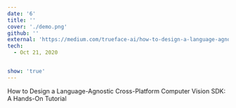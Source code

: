```yaml
---
date: '6'
title: ''
cover: './demo.png'
github: ''
external: 'https://medium.com/trueface-ai/how-to-design-a-language-agnostic-cross-platform-computer-vision-sdk-e437ecac8b4e'
tech:
  - Oct 21, 2020


show: 'true'
---
```


How to Design a Language-Agnostic Cross-Platform Computer Vision SDK: A Hands-On Tutorial